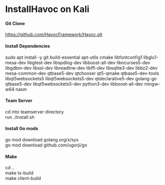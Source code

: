 # InstallHavoc on Kali

#### Git Clone
https://github.com/HavocFramework/Havoc.git  

#### Install Dependencies
sudo apt install -y git build-essential apt-utils cmake libfontconfig1 libglu1-mesa-dev libgtest-dev libspdlog-dev libboost-all-dev libncurses5-dev libgdbm-dev libssl-dev libreadline-dev libffi-dev libsqlite3-dev libbz2-dev mesa-common-dev qtbase5-dev qtchooser qt5-qmake qtbase5-dev-tools libqt5websockets5 libqt5websockets5-dev qtdeclarative5-dev golang-go qtbase5-dev libqt5websockets5-dev python3-dev libboost-all-dev mingw-w64 nasm  

#### Team Server
cd into teamserver directory  
run ./Install.sh

#### Install Go mods
go mod download golang.org/x/sys  
go mod download github.com/ugorji/go  


#### Make
cd ..  
make ts-build  
make client-build
